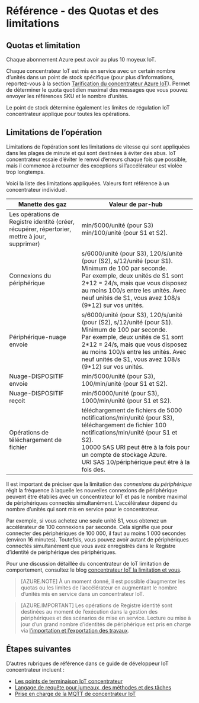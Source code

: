 <properties
 pageTitle="Guide du développeur - quotas et des limitations | Microsoft Azure"
 description="Guide du développeur Azure IoT Hub - description des quotas qui s’appliquent à IoT Hub et comportement de régulation attendu"
 services="iot-hub"
 documentationCenter=".net"
 authors="dominicbetts"
 manager="timlt"
 editor=""/>

<tags
 ms.service="iot-hub"
 ms.devlang="multiple"
 ms.topic="article"
 ms.tgt_pltfrm="na"
 ms.workload="na"
 ms.date="09/30/2016" 
 ms.author="dobett"/>

# <a name="reference---quotas-and-throttling"></a>Référence - des Quotas et des limitations

## <a name="quotas-and-throttling"></a>Quotas et limitation

Chaque abonnement Azure peut avoir au plus 10 moyeux IoT.

Chaque concentrateur IoT est mis en service avec un certain nombre d’unités dans un point de stock spécifique (pour plus d’informations, reportez-vous à la section [Tarification du concentrateur Azure IoT][lnk-pricing]). Permet de déterminer le quota quotidien maximal des messages que vous pouvez envoyer les références SKU et le nombre d’unités.

Le point de stock détermine également les limites de régulation IoT concentrateur applique pour toutes les opérations.

## <a name="operation-throttles"></a>Limitations de l’opération

Limitations de l’opération sont les limitations de vitesse qui sont appliquées dans les plages de minute et qui sont destinées à éviter des abus. IoT concentrateur essaie d’éviter le renvoi d’erreurs chaque fois que possible, mais il commence à retourner des exceptions si l’accélérateur est violée trop longtemps.

Voici la liste des limitations appliquées. Valeurs font référence à un concentrateur individuel.

| Manette des gaz | Valeur de par-hub |
| -------- | ------------- |
| Les opérations de Registre identité (créer, récupérer, répertorier, mettre à jour, supprimer) | min/5000/unité (pour S3) <br/> min/100/unité (pour S1 et S2). |
| Connexions du périphérique | s/6000/unité (pour S3), 120/s/unité (pour (S2), s/12/unité (pour S1). <br/>Minimum de 100 par seconde. <br/> Par exemple, deux unités de S1 sont 2\*12 = 24/s, mais que vous disposez au moins 100/s entre les unités. Avec neuf unités de S1, vous avez 108/s (9\*12) sur vos unités. |
| Périphérique-nuage envoie | s/6000/unité (pour S3), 120/s/unité (pour (S2), s/12/unité (pour S1). <br/>Minimum de 100 par seconde. <br/> Par exemple, deux unités de S1 sont 2\*12 = 24/s, mais que vous disposez au moins 100/s entre les unités. Avec neuf unités de S1, vous avez 108/s (9\*12) sur vos unités. |
| Nuage-DISPOSITIF envoie | min/5000/unité (pour S3), 100/min/unité (pour S1 et S2). |
| Nuage-DISPOSITIF reçoit | min/50000/unité (pour S3), 1000/min/unité (pour S1 et S2). |
| Opérations de téléchargement de fichier | téléchargement de fichiers de 5000 notifications/min/unité (pour S3), téléchargement de fichier 100 notifications/min/unité (pour S1 et S2). <br/> 10000 SAS URI peut être à la fois pour un compte de stockage Azure.<br/> URI SAS 10/périphérique peut être à la fois des. | 

Il est important de préciser que la limitation des *connexions du périphérique* régit la fréquence à laquelle les nouvelles connexions de périphérique peuvent être établies avec un concentrateur IoT et pas le nombre maximal de périphériques connectés simultanément. L’accélérateur dépend du nombre d’unités qui sont mis en service pour le concentrateur.

Par exemple, si vous achetez une seule unité S1, vous obtenez un accélérateur de 100 connexions par seconde. Cela signifie que pour connecter des périphériques de 100 000, il faut au moins 1 000 secondes (environ 16 minutes). Toutefois, vous pouvez avoir autant de périphériques connectés simultanément que vous avez enregistrés dans le Registre d’identité de périphérique des périphériques.

Pour une discussion détaillée du concentrateur de IoT limitation de comportement, consultez le blog [concentrateur IoT la limitation et vous][lnk-throttle-blog].

>[AZURE.NOTE] À un moment donné, il est possible d’augmenter les quotas ou les limites de l’accélérateur en augmentant le nombre d’unités mis en service dans un concentrateur IoT.

>[AZURE.IMPORTANT] Les opérations de Registre identité sont destinées au moment de l’exécution dans la gestion des périphériques et des scénarios de mise en service. Lecture ou mise à jour d’un grand nombre d’identités de périphérique est pris en charge via [l’importation et l’exportation des travaux][lnk-importexport].

## <a name="next-steps"></a>Étapes suivantes

D’autres rubriques de référence dans ce guide de développeur IoT concentrateur incluent :

- [Les points de terminaison IoT concentrateur][lnk-devguide-endpoints]
- [Langage de requête pour jumeaux, des méthodes et des tâches][lnk-devguide-query]
- [Prise en charge de la MQTT de concentrateur IoT][lnk-devguide-mqtt]

[lnk-pricing]: https://azure.microsoft.com/pricing/details/iot-hub
[lnk-throttle-blog]: https://azure.microsoft.com/blog/iot-hub-throttling-and-you/
[lnk-importexport]: iot-hub-devguide-identity-registry.md#import-and-export-device-identities

[lnk-devguide-endpoints]: iot-hub-devguide-endpoints.md
[lnk-devguide-query]: iot-hub-devguide-query-language.md
[lnk-devguide-mqtt]: iot-hub-mqtt-support.md
